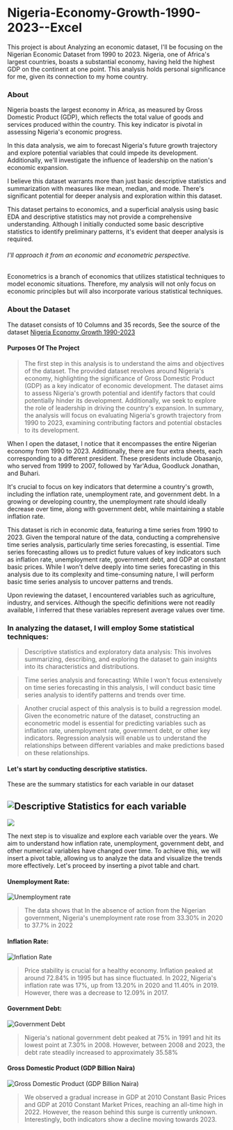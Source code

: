 # Nigeria-Economy-Growth-1990-2023--Excel
This project is about Analyzing an economic dataset, I'll be focusing on the Nigerian Economic Dataset from 1990 to 2023. Nigeria, one of Africa's largest countries, boasts a substantial economy, having held the highest GDP on the continent at one point.  This analysis holds personal significance for me, given its connection to my home country.

### About
Nigeria boasts the largest economy in Africa, as measured by Gross Domestic Product (GDP), which reflects the total value of goods and services produced within the country. This key indicator is pivotal in assessing Nigeria's economic progress.

In this data analysis, we aim to forecast Nigeria's future growth trajectory and explore potential variables that could impede its development. Additionally, we'll investigate the influence of leadership on the nation's economic expansion.

I believe this dataset warrants more than just basic descriptive statistics and summarization with measures like mean, median, and mode. There's significant potential for deeper analysis and exploration within this dataset.

This dataset pertains to economics, and a superficial analysis using basic EDA and descriptive statistics may not provide a comprehensive understanding. Although I initially conducted some basic descriptive statistics to identify preliminary patterns, it's evident that deeper analysis is required.

###### I'll approach it from an economic and econometric perspective.
Econometrics is a branch of economics that utilizes statistical techniques to model economic situations. Therefore, my analysis will not only focus on economic principles but will also incorporate various statistical techniques.

### About the Dataset
The dataset consists of 10 Columns and 35 records, See the source of the dataset [Nigeria Economy Growth 1990-2023](https://www.kaggle.com/datasets/ogbuzurukelechi/nigeria-economy-growth-1990-2023/data)

#### Purposes Of The Project
> The first step in this analysis is to understand the aims and objectives of the dataset. 
> The provided dataset revolves around Nigeria's economy, highlighting the significance of Gross Domestic Product (GDP) as a key indicator of economic development. 
> The dataset aims to assess Nigeria's growth potential and identify factors that could potentially hinder its development. Additionally, we seek to explore the role of leadership in      driving the country's expansion. 
> In summary, the analysis will focus on evaluating Nigeria's growth trajectory from 1990 to 2023, examining contributing factors and potential obstacles to its development.

When I open the dataset, I notice that it encompasses the entire Nigerian economy from 1990 to 2023. Additionally, there are four extra sheets, each corresponding to a different president. These presidents include Obasanjo, who served from 1999 to 2007, followed by Yar'Adua, Goodluck Jonathan, and Buhari.

It's crucial to focus on key indicators that determine a country's growth, including the inflation rate, unemployment rate, and government debt. In a growing or developing country, the unemployment rate should ideally decrease over time, along with government debt, while maintaining a stable inflation rate.

This dataset is rich in economic data, featuring a time series from 1990 to 2023. Given the temporal nature of the data, conducting a comprehensive time series analysis, particularly time series forecasting, is essential. Time series forecasting allows us to predict future values of key indicators such as inflation rate, unemployment rate, government debt, and GDP at constant basic prices. While I won't delve deeply into time series forecasting in this analysis due to its complexity and time-consuming nature, I will perform basic time series analysis to uncover patterns and trends.

Upon reviewing the dataset, I encountered variables such as agriculture, industry, and services. Although the specific definitions were not readily available, I inferred that these variables represent average values over time.

### In analyzing the dataset, I will employ Some statistical techniques:

> Descriptive statistics and exploratory data analysis: This involves summarizing, describing, and exploring the dataset to gain insights into its characteristics and distributions.

> Time series analysis and forecasting: While I won't focus extensively on time series forecasting in this analysis, I will conduct basic time series analysis to identify patterns and trends over time.

> Another crucial aspect of this analysis is to build a regression model. Given the econometric nature of the dataset, constructing an econometric model is essential for predicting variables such as inflation rate, unemployment rate, government debt, or other key indicators. Regression analysis will enable us to understand the relationships between different variables and make predictions based on these relationships.

#### Let's start by conducting descriptive statistics.
These are the summary statistics for each variable in our dataset

![Descriptive Statistics for each variable](https://github.com/Jamaderibigbe/Nigeria-Economy-Growth-1990-2023--Excel/blob/main/Descriptive%201.PNG) 
--
![](https://github.com/Jamaderibigbe/Nigeria-Economy-Growth-1990-2023--Excel/blob/main/Descriptive%202.PNG)

The next step is to visualize and explore each variable over the years. We aim to understand how inflation rate, unemployment, government debt, and other numerical variables have changed over time. To achieve this, we will insert a pivot table, allowing us to analyze the data and visualize the trends more effectively. Let's proceed by inserting a pivot table and chart.

#### Unemployment Rate:

![Unemployment rate](https://github.com/Jamaderibigbe/Nigeria-Economy-Growth-1990-2023--Excel/blob/main/unemployment%20rate.PNG)

> The data shows that In the absence of action from the Nigerian government, Nigeria's unemployment rate rose from 33.30% in 2020 to 37.7% in 2022


#### Inflation Rate:

![Inflation Rate](https://github.com/Jamaderibigbe/Nigeria-Economy-Growth-1990-2023--Excel/blob/main/inflation%20rate.PNG)

> Price stability is crucial for a healthy economy. Inflation peaked at around 72.84% in 1995 but has since fluctuated. In 2022, Nigeria's inflation rate was 17%, up from 13.20% in 2020   and 11.40% in 2019. However, there was a decrease to 12.09% in 2017.

#### Government Debt:

![Government Debt](https://github.com/Jamaderibigbe/Nigeria-Economy-Growth-1990-2023--Excel/blob/main/Government%20Debt.PNG)

> Nigeria's national government debt peaked at 75% in 1991 and hit its lowest point at 7.30% in 2008. However, between 2008 and 2023, the debt rate steadily increased to approximately 35.58%

#### Gross Domestic Product (GDP Billion Naira)

![Gross Domestic Product (GDP Billion Naira)](https://github.com/Jamaderibigbe/Nigeria-Economy-Growth-1990-2023--Excel/blob/main/GDP%20at%202010.PNG)

> We observed a gradual increase in GDP at 2010 Constant Basic Prices and GDP at 2010 Constant Market Prices, reaching an all-time high in 2022. However, the reason behind this surge is   currently unknown. Interestingly, both indicators show a decline moving towards 2023.
